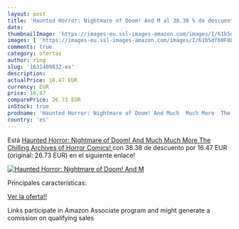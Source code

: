```yaml
---
layout: post
title: 'Haunted Horror: Nightmare of Doom! And M al 38.38 % de descuento'
date: 
thumbnailImage: 'https://images-eu.ssl-images-amazon.com/images/I/61b5df60F0L._SL200_.jpg'
images: [ 'https://images-eu.ssl-images-amazon.com/images/I/61b5df60F0L._SL200_.jpg' ]
comments: true
category: ofertas
author: ring
slug: '1631409832-es'
description:
actualPrice: 16.47 EUR
currency: EUR
price: 16.47
comparePrice: 26.73 EUR
inStock: true
prodname: 'Haunted Horror: Nightmare of Doom! And Much  Much More  The Chilling Archives of Horror Comics! '
country: 'es'
---
```


Está [Haunted Horror: Nightmare of Doom! And Much  Much More  The Chilling Archives of Horror Comics! ](https://www.amazon.es/dp/1631409832/?tag=tolees-21) con 38.38 de descuento por 16.47 EUR (original: 26.73 EUR) en el siguiente enlace!

[![Haunted Horror: Nightmare of Doom! And M](https://images-eu.ssl-images-amazon.com/images/I/61b5df60F0L._SL200_.jpg)](https://www.amazon.es/dp/1631409832/?tag=tolees-21)

Principales características:


[Ver la oferta!!](https://www.amazon.es/dp/1631409832/?tag=tolees-21)

Links participate in Amazon Associate program and might generate a comission on qualifying sales


